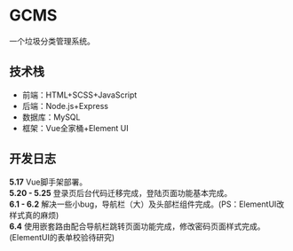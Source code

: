# GCMS
一个垃圾分类管理系统。

## 技术栈
+ 前端：HTML+SCSS+JavaScript
+ 后端：Node.js+Express
+ 数据库：MySQL
+ 框架：Vue全家桶+Element UI

## 开发日志
**5.17**  Vue脚手架部署。
<br/>
**5.20 - 5.25**  登录页后台代码迁移完成，登陆页面功能基本完成。
<br/>
**6.1 - 6.2** 解决一些小bug，导航栏（大）及头部栏组件完成。(PS：ElementUI改样式真的麻烦)
<br>
**6.4**  使用嵌套路由配合导航栏跳转页面功能完成，修改密码页面样式完成。(ElementUI的表单校验待研究)



